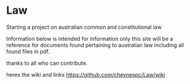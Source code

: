 # Law
Starting a project on australian common and constitutional law

Information below is intended for information only this site will be a reference for documents found pertaining to australian law including all found files in pdf.

thanks to all who can contribute.

heres the wiki and links
https://github.com/cheynespc/Law/wiki
